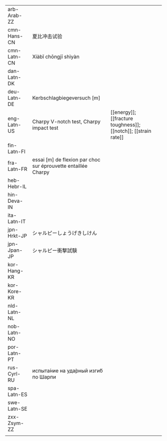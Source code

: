 | | | |
|-|-|-|
| arb-Arab-ZZ |  |  |
| cmn-Hans-CN | 夏比冲击试验 |  |
| cmn-Latn-CN | Xiàbǐ chōngjī shìyàn |  |
| dan-Latn-DK |  |  |
| deu-Latn-DE | Kerbschlagbiegeversuch [m] |  |
| eng-Latn-US | Charpy V-notch test, Charpy impact test | [[energy]]; [[fracture toughness]]; [[notch]]; [[strain rate]] |
| fin-Latn-FI |  |  |
| fra-Latn-FR | essai [m] de flexion par choc sur éprouvette entaillée Charpy |  |
| heb-Hebr-IL |  |  |
| hin-Deva-IN |  |  |
| ita-Latn-IT |  |  |
| jpn-Hrkt-JP | シャルピーしょうげきしけん |  |
| jpn-Jpan-JP | シャルピー衝撃試験 |  |
| kor-Hang-KR |  |  |
| kor-Kore-KR |  |  |
| nld-Latn-NL |  |  |
| nob-Latn-NO |  |  |
| por-Latn-PT |  |  |
| rus-Cyrl-RU | испыта́ние на уда́рный изги́б по Шарпи |  |
| spa-Latn-ES |  |  |
| swe-Latn-SE |  |  |
| zxx-Zsym-ZZ |  |  |
|  |  |  |
